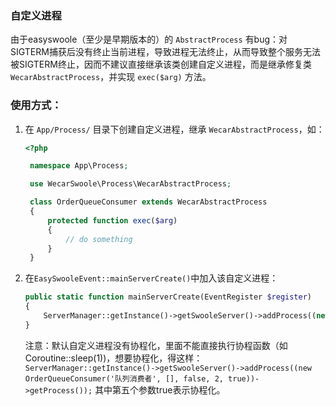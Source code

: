 ### 自定义进程
由于easyswoole（至少是早期版本的）的 `AbstractProcess` 有bug：对SIGTERM捕获后没有终止当前进程，导致进程无法终止，从而导致整个服务无法被SIGTERM终止，因而不建议直接继承该类创建自定义进程，而是继承修复类 `WecarAbstractProcess`，并实现 `exec($arg)` 方法。

### 使用方式：
1. 在 `App/Process/` 目录下创建自定义进程，继承 `WecarAbstractProcess`，如：
   ```php
   <?php

    namespace App\Process;

    use WecarSwoole\Process\WecarAbstractProcess;

    class OrderQueueConsumer extends WecarAbstractProcess
    {
        protected function exec($arg)
        {
            // do something
        }
    }
    ```
2. 在`EasySwooleEvent::mainServerCreate()`中加入该自定义进程：
    ```php
    public static function mainServerCreate(EventRegister $register)
    {
        ServerManager::getInstance()->getSwooleServer()->addProcess((new OrderQueueConsumer())->getProcess());   
    }
    ```
    
    注意：默认自定义进程没有协程化，里面不能直接执行协程函数（如Coroutine::sleep(1))，想要协程化，得这样：
    `ServerManager::getInstance()->getSwooleServer()->addProcess((new OrderQueueConsumer('队列消费者', [], false, 2, true))->getProcess());`
    其中第五个参数true表示协程化。